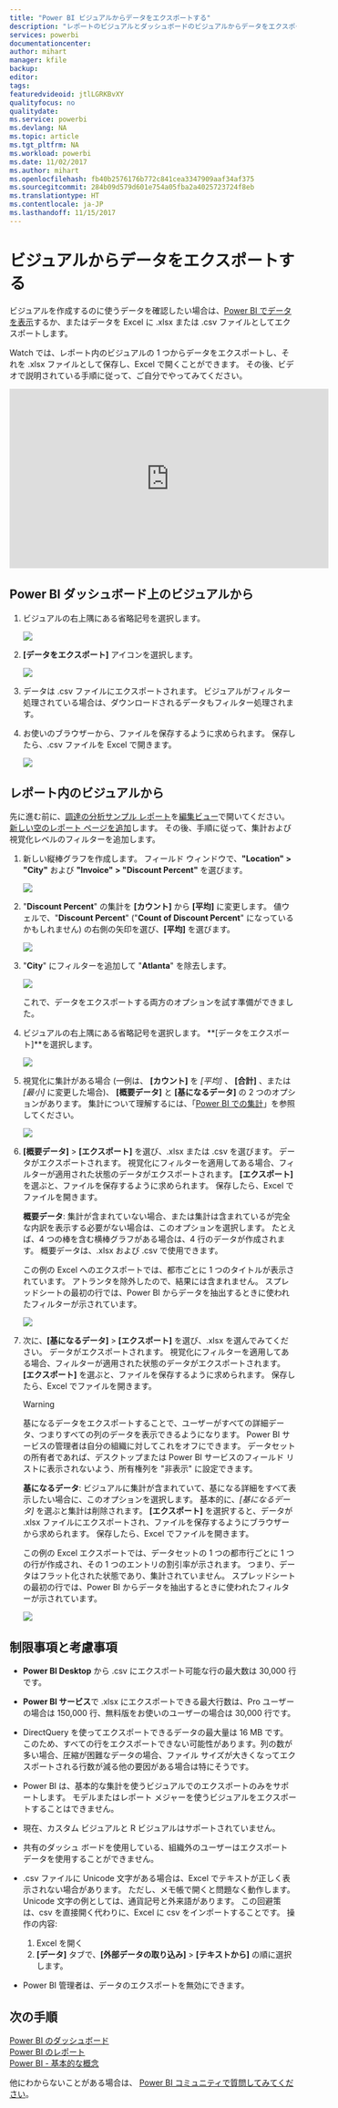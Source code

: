 ```yaml
---
title: "Power BI ビジュアルからデータをエクスポートする"
description: "レポートのビジュアルとダッシュボードのビジュアルからデータをエクスポートします。"
services: powerbi
documentationcenter: 
author: mihart
manager: kfile
backup: 
editor: 
tags: 
featuredvideoid: jtlLGRKBvXY
qualityfocus: no
qualitydate: 
ms.service: powerbi
ms.devlang: NA
ms.topic: article
ms.tgt_pltfrm: NA
ms.workload: powerbi
ms.date: 11/02/2017
ms.author: mihart
ms.openlocfilehash: fb40b2576176b772c841cea3347909aaf34af375
ms.sourcegitcommit: 284b09d579d601e754a05fba2a4025723724f8eb
ms.translationtype: HT
ms.contentlocale: ja-JP
ms.lasthandoff: 11/15/2017
---
```

# <a name="export-data-from-visualizations"></a>ビジュアルからデータをエクスポートする
ビジュアルを作成するのに使うデータを確認したい場合は、[Power BI でデータを表示](service-reports-show-data.md)するか、またはデータを Excel に .xlsx または .csv ファイルとしてエクスポートします。   

Watch では、レポート内のビジュアルの 1 つからデータをエクスポートし、それを .xlsx ファイルとして保存し、Excel で開くことができます。 その後、ビデオで説明されている手順に従って、ご自分でやってみてください。

<iframe width="560" height="315" src="https://www.youtube.com/embed/KjheMTGjDXw" frameborder="0" allowfullscreen></iframe>

## <a name="from-a-visualization-on-a-power-bi-dashboard"></a>Power BI ダッシュボード上のビジュアルから
1. ビジュアルの右上隅にある省略記号を選択します。
   
    ![](media/power-bi-visualization-export-data/pbi-export-tile3.png)
2. **[データをエクスポート]** アイコンを選択します。
   
    ![](media/power-bi-visualization-export-data/pbi_export_dash.png)
3. データは .csv ファイルにエクスポートされます。 ビジュアルがフィルター処理されている場合は、ダウンロードされるデータもフィルター処理されます。
4. お使いのブラウザーから、ファイルを保存するように求められます。  保存したら、.csv ファイルを Excel で開きます。
   
    ![](media/power-bi-visualization-export-data/pbi-export-to-excel.png)

## <a name="from-a-visualization-in-a-report"></a>レポート内のビジュアルから
先に進む前に、[調達の分析サンプル レポート](sample-procurement.md)を[編集ビュー](service-reading-view-and-editing-view.md)で開いてください。 [新しい空のレポート ページを追加](power-bi-report-add-page.md)します。 その後、手順に従って、集計および視覚化レベルのフィルターを追加します。

1. 新しい縦棒グラフを作成します。  フィールド ウィンドウで、**"Location" > "City"** および **"Invoice" > "Discount Percent"** を選びます。   
   
    ![](media/power-bi-visualization-export-data/power-bi-export-data3.png)
2. "**Discount Percent**" の集計を **[カウント]** から **[平均]** に変更します。 値ウェルで、"**Discount Percent**" ("**Count of Discount Percent**" になっているかもしれません) の右側の矢印を選び、**[平均]** を選びます。
   
    ![](media/power-bi-visualization-export-data/power-bi-export-data6.png)
3. "**City**" にフィルターを追加して "**Atlanta**" を除去します。
   
   ![](media/power-bi-visualization-export-data/power-bi-export-data4.png)
   
   これで、データをエクスポートする両方のオプションを試す準備ができました。
4. ビジュアルの右上隅にある省略記号を選択します。 **[データをエクスポート]**を選択します。
   
   ![](media/power-bi-visualization-export-data/power-bi-export-data2.png)
5. 視覚化に集計がある場合 (一例は、 **[カウント]** を *[平均]* 、 **[合計]** 、または *[最小]* に変更した場合)、 **[概要データ]** と **[基になるデータ]** の 2 つのオプションがあります。 集計について理解するには、「[Power BI での集計](service-aggregates.md)」を参照してください。
   
    ![](media/power-bi-visualization-export-data/power-bi-export-data5.png)
6. **[概要データ]** > **[エクスポート]** を選び、.xlsx または .csv を選びます。 データがエクスポートされます。  視覚化にフィルターを適用してある場合、フィルターが適用された状態のデータがエクスポートされます。 **[エクスポート]** を選ぶと、ファイルを保存するように求められます。 保存したら、Excel でファイルを開きます。
   
   **概要データ**: 集計が含まれていない場合、または集計は含まれているが完全な内訳を表示する必要がない場合は、このオプションを選択します。 たとえば、4 つの棒を含む横棒グラフがある場合は、4 行のデータが作成されます。 概要データは、.xlsx および .csv で使用できます。
   
   この例の Excel へのエクスポートでは、都市ごとに 1 つのタイトルが表示されています。 アトランタを除外したので、結果には含まれません。  スプレッドシートの最初の行では、Power BI からデータを抽出するときに使われたフィルターが示されています。
   
   ![](media/power-bi-visualization-export-data/power-bi-export-data7.png)
7. 次に、**[基になるデータ]** > **[エクスポート]** を選び、.xlsx を選んでみてください。 データがエクスポートされます。 視覚化にフィルターを適用してある場合、フィルターが適用された状態のデータがエクスポートされます。 **[エクスポート]** を選ぶと、ファイルを保存するように求められます。 保存したら、Excel でファイルを開きます。
   
   >[!WARNING]
   >基になるデータをエクスポートすることで、ユーザーがすべての詳細データ、つまりすべての列のデータを表示できるようになります。 Power BI サービスの管理者は自分の組織に対してこれをオフにできます。 データセットの所有者であれば、デスクトップまたは Power BI サービスのフィールド リストに表示されないよう、所有権列を "非表示" に設定できます。
   > 
   > 
   
   **基になるデータ**: ビジュアルに集計が含まれていて、基になる詳細をすべて表示したい場合に、このオプションを選択します。 基本的に、*[基になるデータ]* を選ぶと集計は削除されます。 **[エクスポート]** を選択すると、データが .xlsx ファイルにエクスポートされ、ファイルを保存するようにブラウザーから求められます。 保存したら、Excel でファイルを開きます。
   
   この例の Excel エクスポートでは、データセットの 1 つの都市行ごとに 1 つの行が作成され、その 1 つのエントリの割引率が示されます。 つまり、データはフラット化された状態であり、集計されていません。 スプレッドシートの最初の行では、Power BI からデータを抽出するときに使われたフィルターが示されています。  
   
   ![](media/power-bi-visualization-export-data/power-bi-export-data8.png)

## <a name="limitations-and-considerations"></a>制限事項と考慮事項
* **Power BI Desktop** から .csv にエクスポート可能な行の最大数は 30,000 行です。
* **Power BI サービス**で .xlsx にエクスポートできる最大行数は、Pro ユーザーの場合は 150,000 行、無料版をお使いのユーザーの場合は 30,000 行です。
* DirectQuery を使ってエクスポートできるデータの最大量は 16 MB です。 このため、すべての行をエクスポートできない可能性があります。列の数が多い場合、圧縮が困難なデータの場合、ファイル サイズが大きくなってエクスポートされる行数が減る他の要因がある場合は特にそうです。
* Power BI は、基本的な集計を使うビジュアルでのエクスポートのみをサポートします。 モデルまたはレポート メジャーを使うビジュアルをエクスポートすることはできません。
* 現在、カスタム ビジュアルと R ビジュアルはサポートされていません。
* 共有のダッシュ ボードを使用している、組織外のユーザーはエクスポート データを使用することができません。 
* .csv ファイルに Unicode 文字がある場合は、Excel でテキストが正しく表示されない場合があります。 ただし、メモ帳で開くと問題なく動作します。 Unicode 文字の例としては、通貨記号と外来語があります。 この回避策は、csv を直接開く代わりに、Excel に csv をインポートすることです。 操作の内容:
  
  1. Excel を開く
  2. **[データ]** タブで、**[外部データの取り込み]** > **[テキストから]** の順に選択します。
* Power BI 管理者は、データのエクスポートを無効にできます。

## <a name="next-steps"></a>次の手順
[Power BI のダッシュボード](service-dashboards.md)  
[Power BI のレポート](service-reports.md)  
[Power BI - 基本的な概念](service-basic-concepts.md)

他にわからないことがある場合は、 [Power BI コミュニティで質問してみてください](http://community.powerbi.com/)。

